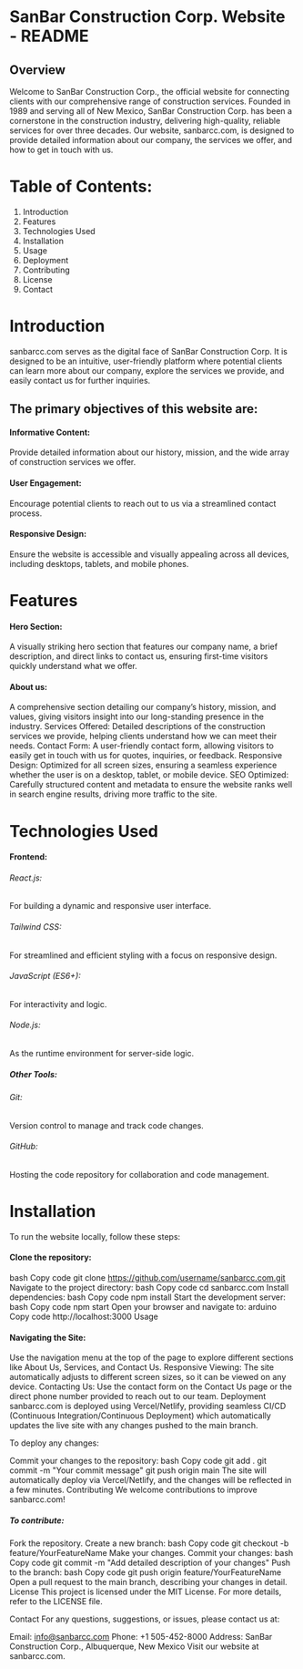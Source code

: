 # SanBar Construction Corp. Website - README

## Overview

Welcome to SanBar Construction Corp., the official website for connecting clients with our comprehensive range of construction services. Founded in 1989 and serving all of New Mexico, SanBar Construction Corp. has been a cornerstone in the construction industry, delivering high-quality, reliable services for over three decades. Our website, sanbarcc.com, is designed to provide detailed information about our company, the services we offer, and how to get in touch with us.

# Table of Contents:

1. Introduction
2. Features
3. Technologies Used
4. Installation
5. Usage
6. Deployment
7. Contributing
8. License
9. Contact


# Introduction

sanbarcc.com serves as the digital face of SanBar Construction Corp. It is designed to be an intuitive, user-friendly platform where potential clients can learn more about our company, explore the services we provide, and easily contact us for further inquiries.

## The primary objectives of this website are:

#### Informative Content: 
Provide detailed information about our history, mission, and the wide array of construction services we offer.

#### User Engagement: 

Encourage potential clients to reach out to us via a streamlined contact process.

#### Responsive Design: 
Ensure the website is accessible and visually appealing across all devices, including desktops, tablets, and mobile phones.

# Features

#### Hero Section:
A visually striking hero section that features our company name, a brief description, and direct links to contact us, ensuring first-time visitors quickly understand what we offer.

#### About us:
A comprehensive section detailing our company’s history, mission, and values, giving visitors insight into our long-standing presence in the industry.
Services Offered: Detailed descriptions of the construction services we provide, helping clients understand how we can meet their needs.
Contact Form:
A user-friendly contact form, allowing visitors to easily get in touch with us for quotes, inquiries, or feedback.
Responsive Design: Optimized for all screen sizes, ensuring a seamless experience whether the user is on a desktop, tablet, or mobile device.
SEO Optimized:
Carefully structured content and metadata to ensure the website ranks well in search engine results, driving more traffic to the site.

# Technologies Used

#### Frontend:

###### React.js:
For building a dynamic and responsive user interface.

###### Tailwind CSS: 
For streamlined and efficient styling with a focus on responsive design.
###### JavaScript (ES6+):
For interactivity and logic.

###### Node.js: 
As the runtime environment for server-side logic.

##### Other Tools:

###### Git: 
Version control to manage and track code changes. 
###### GitHub: 
Hosting the code repository for collaboration and code management.
# Installation
To run the website locally, follow these steps:

#### Clone the repository:
bash
Copy code
git clone https://github.com/username/sanbarcc.com.git
Navigate to the project directory:
bash
Copy code
cd sanbarcc.com
Install dependencies:
bash
Copy code
npm install
Start the development server:
bash
Copy code
npm start
Open your browser and navigate to:
arduino
Copy code
http://localhost:3000
Usage
#### Navigating the Site: 
Use the navigation menu at the top of the page to explore different sections like About Us, Services, and Contact Us.
Responsive Viewing: The site automatically adjusts to different screen sizes, so it can be viewed on any device.
Contacting Us: Use the contact form on the Contact Us page or the direct phone number provided to reach out to our team.
Deployment
sanbarcc.com is deployed using Vercel/Netlify, providing seamless CI/CD (Continuous Integration/Continuous Deployment) which automatically updates the live site with any changes pushed to the main branch.

To deploy any changes:

Commit your changes to the repository:
bash
Copy code
git add .
git commit -m "Your commit message"
git push origin main
The site will automatically deploy via Vercel/Netlify, and the changes will be reflected in a few minutes.
Contributing
We welcome contributions to improve sanbarcc.com! 

##### To contribute:

Fork the repository.
Create a new branch:
bash
Copy code
git checkout -b feature/YourFeatureName
Make your changes.
Commit your changes:
bash
Copy code
git commit -m "Add detailed description of your changes"
Push to the branch:
bash
Copy code
git push origin feature/YourFeatureName
Open a pull request to the main branch, describing your changes in detail.
License
This project is licensed under the MIT License. For more details, refer to the LICENSE file.

Contact
For any questions, suggestions, or issues, please contact us at:

Email: info@sanbarcc.com
Phone: +1 505-452-8000
Address: SanBar Construction Corp., Albuquerque, New Mexico
Visit our website at sanbarcc.com.
